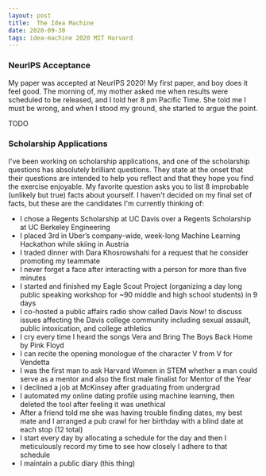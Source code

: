 ```yaml
---
layout: post
title:  The Idea Machine
date: 2020-09-30
tags: idea-machine 2020 MIT Harvard
---
```


### NeurIPS Acceptance

My paper was accepted at NeurIPS 2020! My first paper, and boy does it feel good. The morning
of, my mother asked me when results were scheduled to be released, and I told her 8 pm
Pacific Time. She told me I must be wrong, and when I stood my ground, she started to argue the point.

TODO


### Scholarship Applications

I've been working on scholarship applications, and one of the scholarship questions has absolutely
brilliant questions. They state at the onset that their questions are intended to help you 
reflect and that they hope you find the exercise enjoyable. My favorite question asks you to list
8 improbable (unlikely but true) facts about yourself. I haven't decided on my final set
of facts, but these are the candidates I'm currently thinking of:

- I chose a Regents Scholarship at UC Davis over a Regents Scholarship at UC Berkeley Engineering
- I placed 3rd in Uber’s company-wide, week-long Machine Learning Hackathon while skiing in Austria
- I traded dinner with Dara Khosrowshahi for a request that he consider promoting my teammate
- I never forget a face after interacting with a person for more than five minutes
- I started and finished my Eagle Scout Project (organizing a day long public speaking workshop for ~90 middle and high school students) in 9 days
- I co-hosted a public affairs radio show called Davis Now! to discuss issues affecting the Davis college community including sexual assault, public intoxication, and college athletics
- I cry every time I heard the songs Vera and Bring The Boys Back Home by Pink Floyd
- I can recite the opening monologue of the character V from V for Vendetta
- I was the first man to ask Harvard Women in STEM whether a man could serve as a mentor and also the first male finalist for Mentor of the Year
- I declined a job at McKinsey after graduating from undergrad
- I automated my online dating profile using machine learning, then deleted the tool after feeling it was unethical
- After a friend told me she was having trouble finding dates, my best mate and I arranged a pub crawl for her birthday with a blind date at each stop (12 total)
- I start every day by allocating a schedule for the day and then I meticulously record my time to see how closely I adhere to that schedule
- I maintain a public diary (this thing)
